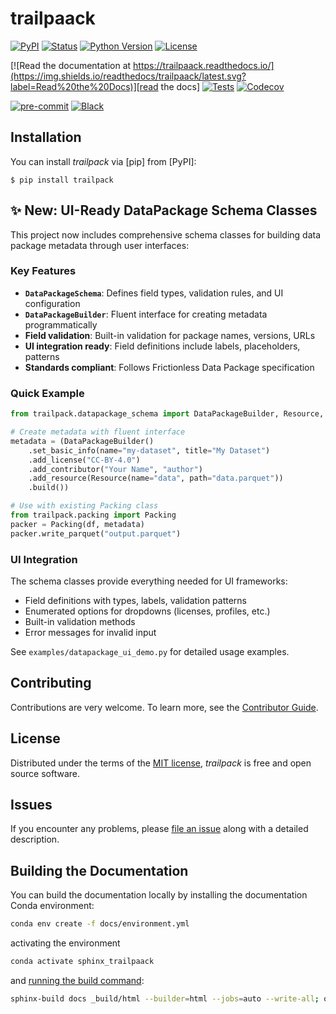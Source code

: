 # trailpaack

[![PyPI](https://img.shields.io/pypi/v/trailpaack.svg)][pypi status]
[![Status](https://img.shields.io/pypi/status/trailpaack.svg)][pypi status]
[![Python Version](https://img.shields.io/pypi/pyversions/trailpaack)][pypi status]
[![License](https://img.shields.io/pypi/l/trailpaack)][license]

[![Read the documentation at https://trailpaack.readthedocs.io/](https://img.shields.io/readthedocs/trailpaack/latest.svg?label=Read%20the%20Docs)][read the docs]
[![Tests](https://github.com/TimoDiepers/trailpaack/actions/workflows/python-test.yml/badge.svg)][tests]
[![Codecov](https://codecov.io/gh/TimoDiepers/trailpaack/branch/main/graph/badge.svg)][codecov]

[![pre-commit](https://img.shields.io/badge/pre--commit-enabled-brightgreen?logo=pre-commit&logoColor=white)][pre-commit]
[![Black](https://img.shields.io/badge/code%20style-black-000000.svg)][black]

[pypi status]: https://pypi.org/project/trailpaack/
[read the docs]: https://trailpaack.readthedocs.io/
[tests]: https://github.com/TimoDiepers/trailpaack/actions?workflow=Tests
[codecov]: https://app.codecov.io/gh/TimoDiepers/trailpaack
[pre-commit]: https://github.com/pre-commit/pre-commit
[black]: https://github.com/psf/black

## Installation

You can install _trailpack_ via [pip] from [PyPI]:

```console
$ pip install trailpack
```

## ✨ New: UI-Ready DataPackage Schema Classes

This project now includes comprehensive schema classes for building data package metadata through user interfaces:

### Key Features
- **`DataPackageSchema`**: Defines field types, validation rules, and UI configuration
- **`DataPackageBuilder`**: Fluent interface for creating metadata programmatically
- **Field validation**: Built-in validation for package names, versions, URLs
- **UI integration ready**: Field definitions include labels, placeholders, patterns
- **Standards compliant**: Follows Frictionless Data Package specification

### Quick Example
```python
from trailpack.datapackage_schema import DataPackageBuilder, Resource, Field

# Create metadata with fluent interface
metadata = (DataPackageBuilder()
    .set_basic_info(name="my-dataset", title="My Dataset")
    .add_license("CC-BY-4.0")
    .add_contributor("Your Name", "author")
    .add_resource(Resource(name="data", path="data.parquet"))
    .build())

# Use with existing Packing class
from trailpack.packing import Packing
packer = Packing(df, metadata)
packer.write_parquet("output.parquet")
```

### UI Integration
The schema classes provide everything needed for UI frameworks:
- Field definitions with types, labels, validation patterns
- Enumerated options for dropdowns (licenses, profiles, etc.)
- Built-in validation methods
- Error messages for invalid input

See `examples/datapackage_ui_demo.py` for detailed usage examples.

## Contributing

Contributions are very welcome.
To learn more, see the [Contributor Guide][Contributor Guide].

## License

Distributed under the terms of the [MIT license][License],
_trailpack_ is free and open source software.

## Issues

If you encounter any problems,
please [file an issue][Issue Tracker] along with a detailed description.


<!-- github-only -->

[command-line reference]: https://trailpaack.readthedocs.io/en/latest/usage.html
[License]: https://github.com/TimoDiepers/trailpaack/blob/main/LICENSE
[Contributor Guide]: https://github.com/TimoDiepers/trailpaack/blob/main/CONTRIBUTING.md
[Issue Tracker]: https://github.com/TimoDiepers/trailpaack/issues


## Building the Documentation

You can build the documentation locally by installing the documentation Conda environment:

```bash
conda env create -f docs/environment.yml
```

activating the environment

```bash
conda activate sphinx_trailpaack
```

and [running the build command](https://www.sphinx-doc.org/en/master/man/sphinx-build.html#sphinx-build):

```bash
sphinx-build docs _build/html --builder=html --jobs=auto --write-all; open _build/html/index.html
```